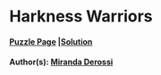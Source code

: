 # Harkness Warriors

#### [Puzzle Page](4.3-p.pdf) |[Solution](4.3.pdf)
#### Author(s): [Miranda Derossi](../../../../search.html?q=Miranda+Derossi)

